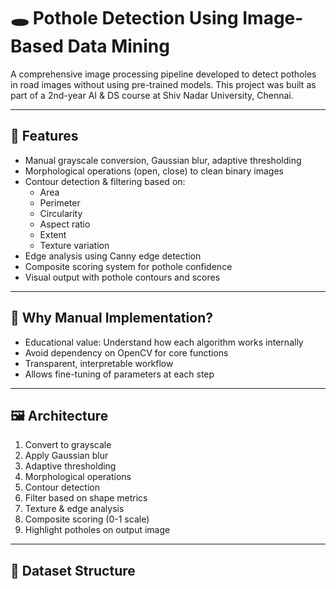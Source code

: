 # 🕳️ Pothole Detection Using Image-Based Data Mining

A comprehensive image processing pipeline developed to detect potholes in road images without using pre-trained models. This project was built as part of a 2nd-year AI & DS course at Shiv Nadar University, Chennai.

---

## 🚀 Features

- Manual grayscale conversion, Gaussian blur, adaptive thresholding
- Morphological operations (open, close) to clean binary images
- Contour detection & filtering based on:
  - Area
  - Perimeter
  - Circularity
  - Aspect ratio
  - Extent
  - Texture variation
- Edge analysis using Canny edge detection
- Composite scoring system for pothole confidence
- Visual output with pothole contours and scores

---

## 🧠 Why Manual Implementation?

- Educational value: Understand how each algorithm works internally
- Avoid dependency on OpenCV for core functions
- Transparent, interpretable workflow
- Allows fine-tuning of parameters at each step

---

## 🖼️ Architecture

1. Convert to grayscale
2. Apply Gaussian blur
3. Adaptive thresholding
4. Morphological operations
5. Contour detection
6. Filter based on shape metrics
7. Texture & edge analysis
8. Composite scoring (0-1 scale)
9. Highlight potholes on output image

---

## 📂 Dataset Structure

